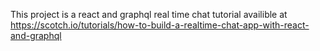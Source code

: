 This project is a react and graphql real time chat tutorial availible at https://scotch.io/tutorials/how-to-build-a-realtime-chat-app-with-react-and-graphql
